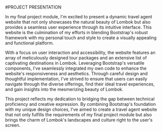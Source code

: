 #PROJECT PRESENTATION

In my final project module, I'm excited to present a dynamic travel agent website that not only showcases the natural beauty of Lombok but also provides a seamless user experience through its intuitive interface. This website is the culmination of my efforts in blending Bootstrap's robust framework with my personal touch and style to create a visually appealing and functional platform.

With a focus on user interaction and accessibility, the website features an array of meticulously designed tour packages and an extensive list of captivating destinations in Lombok. Leveraging Bootstrap's versatile components, I've seamlessly integrated my own code to enhance the website's responsiveness and aesthetics. Through careful design and thoughtful implementation, I've strived to ensure that users can easily navigate through the diverse offerings, find their ideal travel experiences, and gain insights into the mesmerizing beauty of Lombok.

This project reflects my dedication to bridging the gap between technical proficiency and creative expression. By combining Bootstrap's foundation with my unique design choices, I've aimed to create a travel agent website that not only fulfills the requirements of my final project module but also brings the charm of Lombok's landscapes and culture right to the user's screen.